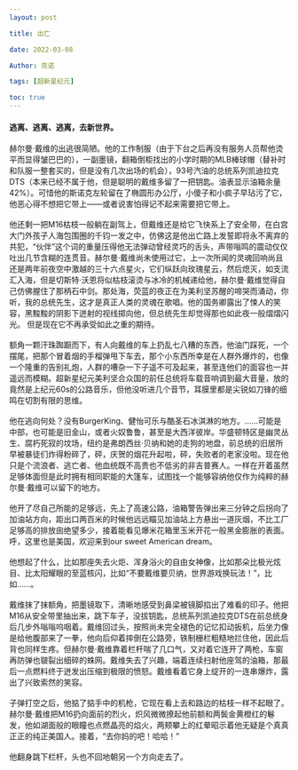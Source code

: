 ```yaml
---
layout: post

title: 出亡 

date: 2022-03-08

Author: 克诺

tags: [超新星纪元]

toc: true
---
```

#### 逃离、逃离、逃离，去新世界。

赫尔曼·戴维的出逃很简陋。他的工作制服（由于下台之后再没有服务人员帮他烫平而显得皱巴巴的），一副墨镜，翻箱倒柜找出的小学时期的MLB棒球帽（替补时和队服一整套买的，但是没有几次出场的机会），93号汽油的总统系列凯迪拉克DTS（本来已经不属于他，但是聪明的戴维多留了一把钥匙。油表显示油箱余量42%）。可惜他的斯诺克左轮留在了椭圆形办公厅，小傻子和小疯子早玷污了它，他恶心得不想把它带上——或者说害怕得记不起来需要把它带上。
</br></br>
他还剩一把M16枯枝一般躺在副驾上，但戴维还是给它飞快系上了安全带，在白宫大门外孩子人海包围圈的千钧一发之中，仿佛这是他出亡路上发誓即将永不离弃的共犯，“伙伴”这个词的重量压得他无法弹动曾经灵巧的舌头，声带嗡鸣的震动仅仅吐出几节含糊的连贯音。赫尔曼·戴维尚未使用过它，上一次所闻的灵魂回响尚且还是两年前夜空中激越的三十六点星火，它们纵跃向玫瑰星云，然后熄灭，如支流汇入海，但是切斯特·沃恩将似枯枝滚烫与冰冷的机械递给他，赫尔曼·戴维觉得自己仿佛握住了那柄石中剑。那处海，荧蓝的夜正在为美利坚苏醒的啼哭而涌动，你听，我的总统先生，这才是真正人类的灵魂在歌唱。他的国务卿露出了悚人的笑容，黑黢黢的阴影下迸射的视线掷向他，但总统先生却觉得那也如此夜一般熠熠闪光。
但是现在它不再承受如此之重的期待。
<br></br>
额角一颗汗珠踟蹰而下，有人向戴维的车上扔乱七八糟的东西，他油门踩死，一个摆尾，把那个冒着烟的手榴弹甩下车去，那个小东西所幸是在人群外爆炸的，也像一个隆重的告别礼炮，人群的嘈杂一下子遥不可及起来，甚至连他们的面容也一并遥远而模糊。超新星纪元美利坚合众国的前任总统将车载音响调到最大音量，放的竟然是上纪元60s的公路音乐，但他没听进几个音节，耳膜里都是尖锐如刀锋的细鸣在切割有限的思维。
<br></br>
他在逃向何处？没有BurgerKing、健怡可乐与酷圣石冰淇淋的地方。……可能是中部，也可能是旧金山，或者火奴鲁鲁，甚至是大西洋彼岸。华盛顿特区是幽灵丛生、腐朽死寂的坟场，纽约是弗朗西丝·贝纳和她的走狗的地盘，前总统的旧居所早被暴徒们炸得粉碎了，砰，庆贺的烟花升起啦，砰，失败者的老家没啦。现在他只是个流浪者、逃亡者、他血统既不高贵也不低劣的非吉普赛人。一样在开着虽然足够体面但是此时拥有相同职能的大篷车，试图找一个能够容纳他仅作为纯粹的赫尔曼·戴维可以留下的地方。
<br></br>
他开了尽自己所能的足够远，先上了高速公路，油箱警告弹出来三分钟之后拐向了加油站方向，距出口两百米的时候他远远瞄见加油站上方悬出一道灰烟，不比工厂足够高的排放囱绝望多少，接着能看见爆米花箱里玉米开花一般黑金膨胀的表面。呼，这里也是美国，欢迎来到our sweet American dream。
<br></br>
他想起了什么，比如那座失去火炬、浑身浴火的自由女神像，比如那朵比极光炫目、比太阳耀眼的至蓝核闪，比如“不要戴维要贝纳，世界游戏换玩法！”，比如……。
<br></br>
戴维抹了抹额角，把墨镜取下，清晰地感受到鼻梁被镜脚掐出了难看的印子。他把M16从安全带里抽出来，跳下车子，没拔钥匙，总统系列凯迪拉克DTS在前总统身后几步外嗡嗡呜咽着。戴维回过头，按照尚未完全褪色的记忆扣动扳机，后坐力像是给他腹部来了一拳，他向后仰着摔倒在公路旁，铁制栅栏粗糙地拦住他，因此后背也同样生疼。但赫尔曼·戴维靠着栏杆喘了几口气，又对着它连开了两枪，车窗再防弹也皲裂出细碎的蛛网。戴维失去了兴趣，端着连续扫射他座驾的油箱，那最后一点燃料终于迸发出压缩到极限的愤怒。戴维看着它身上绽开的一连串爆炸，露出了兴致索然的笑容。
<br></br>
子弹打空之后，他掂了掂手中的机枪，它现在看上去和路边的枯枝一样不起眼了。赫尔曼·戴维把M16扔向面前的烈火，炽风微微撩起他前额和两鬓金黄橙红的鬈发，他如湖面般的眼瞳也点燃晶亮的焰火，两颊攀上的红晕昭示着他无疑是个真真正正的纯正美国人。接着，“去你妈的吧！哈哈！”
<br></br>
他翻身跳下栏杆，头也不回地朝另一个方向走去了。
